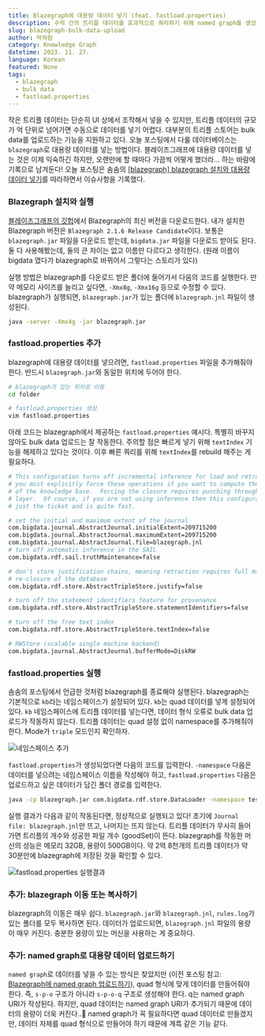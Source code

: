 ```yaml
---
title: Blazegraph에 대용량 데이터 넣기 (feat. fastload.properties)
description: 수억 건의 트리플 데이터를 효과적으로 쿼리하기 위해 named graph를 생성하는 방법을 알아보자.
slug: blazegraph-bulk-data-upload
author: 박하람
category: Knowledge Graph
datetime: 2023. 11. 27.
language: Korean
featured: None
tags:
  - blazegraph
  - bulk data
  - fastload.properties
---
```


작은 트리플 데이터는 단순히 UI 상에서 조작해서 넣을 수 있지만, 트리플 데이터의 규모가 억 단위로 넘어가면 수동으로 데이터를 넣기 어렵다.
대부분의 트리플 스토어는 bulk data를 업로드하는 기능을 지원하고 있다. 오늘 포스팅에서 다룰 데이터베이스는 `blazegraph`로 대용량 데이터를 넣는 방법이다.
블레이즈그래프에 대용량 데이터를 넣는 것은 이제 익숙하긴 하지만, 오랜만에 할 때마다 가끔씩 어떻게 했더라... 하는 바람에 기록으로 남겨둔다!
오늘 포스팅은 솜솜의 <a href="https://chaeeunsong.tistory.com/entry/blazegraph-blazegraph-%EC%84%A4%EC%B9%98%EC%99%80-%EB%8C%80%EC%9A%A9%EB%9F%89-%EB%8D%B0%EC%9D%B4%ED%84%B0-%EB%84%A3%EA%B8%B0" target="blank">[blazegraph] blazegraph 설치와 대용량 데이터 넣기</a>를 따라하면서 이슈사항을 기록했다.

### Blazegraph 설치와 실행

[블레이즈그래프의 깃헙](https://github.com/blazegraph/database)에서 Blazegraph의 최신 버전을 다운로드한다. 내가 설치한 Blazegraph 버전은 `Blazegraph 2.1.6 Release Candidate`이다. 보통은 `blazegraph.jar` 파일을 다운로드 받는데, `bigdata.jar` 파일을 다운로드 받아도 된다. 둘 다 사용해봤는데, 둘의 큰 차이는 없고 이름만 다르다고 생각한다. (원래 이름이 bigdata 였다가 blazegraph로 바뀌어서 그렇다는 스토리가 있다)

실행 방법은 blazegraph를 다운로드 받은 폴더에 들어가서 다음의 코드를 실행한다. 만약 메모리 사이즈를 늘리고 싶다면, `-Xmx8g`, `-Xmx16g` 등으로 수정할 수 있다. blazegraph가 실행되면, `blazegraph.jar`가 있는 폴더에 `blazegraph.jnl` 파일이 생성된다.

```bash
java -server -Xmx4g -jar blazegraph.jar
```

### fastload.properties 추가

blazegraph에 대용량 데이터를 넣으려면, `fastload.properties` 파일을 추가해줘야 한다. 반드시 `blazegraph.jar`와 동일한 위치에 두어야 한다.

```bash
# blazegraph가 있는 위치로 이동
cd folder

# fastload.properties 생성
vim fastload.properties
```

아래 코드는 blazegraph에서 제공하는 `fastload.properties` 예시다. 특별히 바꾸지 않아도 bulk data 업로드는 잘 작동한다. 주의할 점은 빠르게 넣기 위해 `textIndex` 기능을 해제하고 있다는 것이다. 이후 빠른 쿼리를 위해 `textIndex`를 rebuild 해주는 게 필요하다.

```bash
# This configuration turns off incremental inference for load and retract, so
# you must explicitly force these operations if you want to compute the closure
# of the knowledge base.  Forcing the closure requires punching through the SAIL
# layer.  Of course, if you are not using inference then this configuration is
# just the ticket and is quite fast.

# set the initial and maximum extent of the journal
com.bigdata.journal.AbstractJournal.initialExtent=209715200
com.bigdata.journal.AbstractJournal.maximumExtent=209715200
com.bigdata.journal.AbstractJournal.file=blazegraph.jnl
# turn off automatic inference in the SAIL
com.bigdata.rdf.sail.truthMaintenance=false

# don't store justification chains, meaning retraction requires full manual
# re-closure of the database
com.bigdata.rdf.store.AbstractTripleStore.justify=false

# turn off the statement identifiers feature for provenance
com.bigdata.rdf.store.AbstractTripleStore.statementIdentifiers=false

# turn off the free text index
com.bigdata.rdf.store.AbstractTripleStore.textIndex=false

# RWStore (scalable single machine backend)
com.bigdata.journal.AbstractJournal.bufferMode=DiskRW
```

### fastload.properties 실행

솜솜의 포스팅에서 언급한 것처럼 blazegraph를 종료해야 실행된다. blazegraph는 기본적으로 `kb`라는 네임스페이스가 설정되어 있다. `kb`는 quad 데이터를 넣게 설정되어 있다. `kb` 네임스페이스에 트리플 데이터를 넣는다면, 데이터 형식 오류로 bulk data 업로드가 작동하지 않는다. 트리플 데이터는 quad 설정 없이 namespace를 추가해줘야 한다. Mode가 `triple` 모드인지 확인하자.

![네임스페이스 추가](/blazegraph-bulk-data-upload/namespace-setting.png)

`fastload.properties`가 생성되었다면 다음의 코드를 입력한다. `-namespace` 다음은 데이터를 넣으려는 네임스페이스 이름을 작성해야 하고, `fastload.properties` 다음은 업로드하고 싶은 데이터가 담긴 폴더 경로를 입력한다.

```bash
java -cp blazegraph.jar com.bigdata.rdf.store.DataLoader -namespace test fastload.properties /Users/harampark/Documents/folder
```

실행 결과가 다음과 같이 작동된다면, 정상적으로 실행되고 있다! 초기에 `Journal file: blazegraph.jnl`만 뜨고, 나머지는 뜨지 않는다. 트리플 데이터가 무사히 들어가면 트리플의 개수와 성공한 파일 개수 (goodSet)이 뜬다. blazegraph를 작동한 머신의 성능은 메모리 32GB, 용량이 500GB이다. 약 2억 8천개의 트리플 데이터가 약 30분만에 blazegraph에 저장된 것을 확인할 수 있다.

![fastload.properties 실행결과](/blazegraph-bulk-data-upload/fastload-properties-result.png)

### 추가: blazegraph 이동 또는 복사하기

blazegraph의 이동은 매우 쉽다. `blazegraph.jar`와 `blazegraph.jnl`, `rules.log`가 있는 폴더를 모두 복사하면 된다. 데이터가 업로드되면, `blazegraph.jnl` 파일의 용량이 매우 커진다. 충분한 용량이 있는 머신을 사용하는 게 중요하다.

### 추가: named graph로 대용량 데이터 업로드하기

`named graph`로 데이터를 넣을 수 있는 방식은 찾았지만 (이전 포스팅 참고: [Blazegraph에 named graph 업로드하기](/blog/blazegraph-named-graph)), quad 형식에 맞게 데이터를 만들어줘야 한다. 즉, `s-p-o` 구조가 아니라 `s-p-o-q` 구조로 생성해야 한다. q는 named graph URI가 작성된다. 하지만, quad 데이터는 named graph URI가 추가되기 때문에 데이터의 용량이 더욱 커진다..🥲 named graph가 꼭 필요하다면 quad 데이터로 만들겠지만, 데이터 자체를 quad 형식으로 만들어야 하기 때문에 계륵 같은 기능 같다.
